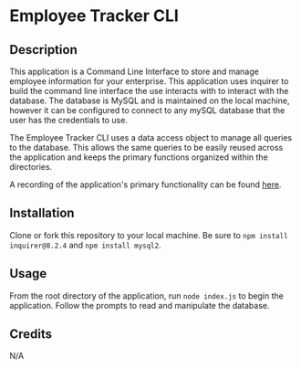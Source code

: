 # Employee Tracker CLI
## Description
This application is a Command Line Interface to store and manage employee information for your enterprise. This application uses inquirer to build the command line interface the use interacts with to interact with the database. The database is MySQL and is maintained on the local machine, however it can be configured to connect to any mySQL database that the user has the credentials to use.

The Employee Tracker CLI uses a data access object to manage all queries to the database. This allows the same queries to be easily reused across the application and keeps the primary functions organized within the directories.

A recording of the application's primary functionality can be found [here](https://drive.google.com/drive/u/0/folders/1lPle4himivvQnK1Ve-89LOgynFuwD1PZ).

## Installation

Clone or fork this repository to your local machine. Be sure to `npm install inquirer@8.2.4` and `npm install mysql2`.

## Usage

From the root directory of the application, run `node index.js` to begin the application. Follow the prompts to read and manipulate the database.

## Credits

N/A